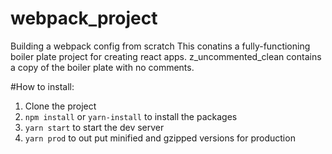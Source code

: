 # webpack_project
Building a webpack config from scratch
This conatins a fully-functioning boiler plate project for creating react apps. 
z_uncommented_clean contains a copy of the boiler plate with no comments.

#How to install:
1. Clone the project
2. `npm install` or `yarn-install` to install the packages
3. `yarn start` to start the dev server
4. `yarn prod` to out put minified and gzipped versions for production
